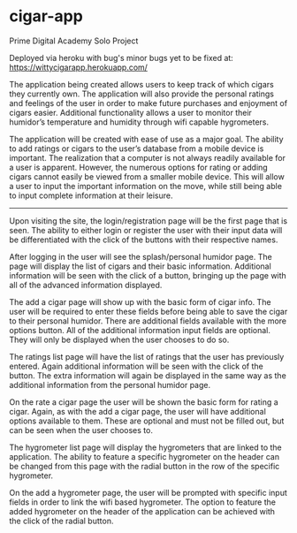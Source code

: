 # cigar-app

Prime Digital Academy Solo Project

Deployed via heroku with bug's minor bugs yet to be fixed at: https://wittycigarapp.herokuapp.com/

The application being created allows users to keep track of which cigars they currently own.
The application will also provide the personal ratings and feelings of the user in order to
make future purchases and enjoyment of cigars easier. Additional functionality allows a user
to monitor their humidor’s temperature and humidity through wifi capable hygrometers.

The application will be created with ease of use as a major goal. The ability to add ratings
or cigars to the user’s database from a mobile device is important. The realization that a
computer is not always readily available for a user is apparent. However, the numerous options
for rating or adding cigars cannot easily be viewed from a smaller mobile device. This will
allow a user to input the important information on the move, while still being able to input
complete information at their leisure.


--------------------------
Upon visiting the site, the login/registration page will be the first page that is seen. The ability to either login or register the user with their input data will be differentiated with the click of the buttons with their respective names.

After logging in the user will see the splash/personal humidor page. The page will display the list of cigars and their basic information. Additional information will be seen with the click of a button, bringing up the page with all of the advanced information displayed.

The add a cigar page will show up with the basic form of cigar info. The user will be required to enter these fields before being able to save the cigar to their personal humidor. There are additional fields available with the more options button. All of the additional information input fields are optional. They will only be displayed when the user chooses to do so.

The ratings list page will have the list of ratings that the user has previously entered. Again additional information will be seen with the click of the button. The extra information will again be displayed in the same way as the additional information from the personal humidor page.

On the rate a cigar page the user will be shown the basic form for rating a cigar. Again, as
with the add a cigar page, the user will have additional options available to them. These are optional and must not be filled out, but can be seen when the user chooses to.

The hygrometer list page will display the hygrometers that are linked to the application. The ability to feature a specific hygrometer on the header can be changed from this page with the radial button in the row of the specific hygrometer.

On the add a hygrometer page, the user will be prompted with specific input fields in order to link the wifi based hygrometer. The option to feature the added hygrometer on the header of the application can be achieved with the click of the radial button.
